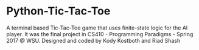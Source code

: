 # Python-Tic-Tac-Toe
A terminal based Tic-Tac-Toe game that uses finite-state logic for the AI player. It was the final project in CS410 - Programming Paradigms - Spring 2017 @ WSU. Designed and coded by Kody Kostboth and Riad Shash 

